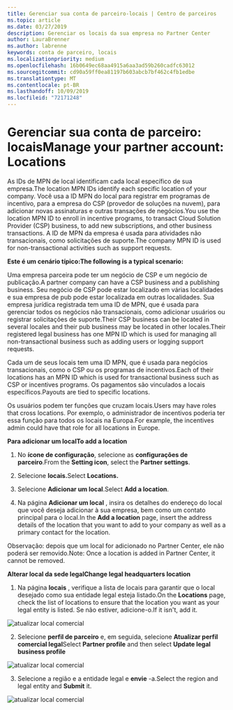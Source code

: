 ```yaml
---
title: Gerenciar sua conta de parceiro-locais | Centro de parceiros
ms.topic: article
ms.date: 03/27/2019
description: Gerenciar os locais da sua empresa no Partner Center
author: LauraBrenner
ms.author: labrenne
keywords: conta de parceiro, locais
ms.localizationpriority: medium
ms.openlocfilehash: 16b0649ec68aa4915a6aa3ad59b260cadfc63012
ms.sourcegitcommit: cd90a59ff0ea81197b603abcb7bf462c4fb1edbe
ms.translationtype: MT
ms.contentlocale: pt-BR
ms.lasthandoff: 10/09/2019
ms.locfileid: "72171248"
---
```

# <a name="manage-your-partner-account-locations"></a><span data-ttu-id="becc6-104">Gerenciar sua conta de parceiro: locais</span><span class="sxs-lookup"><span data-stu-id="becc6-104">Manage your partner account: Locations</span></span>

<span data-ttu-id="becc6-105">As IDs de MPN de local identificam cada local específico de sua empresa.</span><span class="sxs-lookup"><span data-stu-id="becc6-105">The location MPN IDs identify each specific location of your company.</span></span> <span data-ttu-id="becc6-106">Você usa a ID MPN do local para registrar em programas de incentivo, para a empresa do CSP (provedor de soluções na nuvem), para adicionar novas assinaturas e outras transações de negócios.</span><span class="sxs-lookup"><span data-stu-id="becc6-106">You use the location MPN ID to enroll in incentive programs, to transact Cloud Solution Provider (CSP) business, to add new subscriptions, and other business transactions.</span></span> <span data-ttu-id="becc6-107">A ID de MPN da empresa é usada para atividades não transacionais, como solicitações de suporte.</span><span class="sxs-lookup"><span data-stu-id="becc6-107">The company MPN ID is used for non-transactional activities such as support requests.</span></span>

<span data-ttu-id="becc6-108">**Este é um cenário típico:**</span><span class="sxs-lookup"><span data-stu-id="becc6-108">**The following is a typical scenario:**</span></span> 

<span data-ttu-id="becc6-109">Uma empresa parceira pode ter um negócio de CSP e um negócio de publicação.</span><span class="sxs-lookup"><span data-stu-id="becc6-109">A partner company can have a CSP business and a publishing business.</span></span> <span data-ttu-id="becc6-110">Seu negócio de CSP pode estar localizado em várias localidades e sua empresa de pub pode estar localizada em outras localidades. Sua empresa jurídica registrada tem uma ID de MPN, que é usada para gerenciar todos os negócios não transacionais, como adicionar usuários ou registrar solicitações de suporte.</span><span class="sxs-lookup"><span data-stu-id="becc6-110">Their CSP business can be located in several locales and their pub business may be located in other locales.Their registered legal business has one MPN ID which is used for managing all non-transactional business such as adding users or logging support requests.</span></span> 

<span data-ttu-id="becc6-111">Cada um de seus locais tem uma ID MPN, que é usada para negócios transacionais, como o CSP ou os programas de incentivos.</span><span class="sxs-lookup"><span data-stu-id="becc6-111">Each of their locations has an MPN ID which is used for transactional business such as CSP or incentives programs.</span></span> <span data-ttu-id="becc6-112">Os pagamentos são vinculados a locais específicos.</span><span class="sxs-lookup"><span data-stu-id="becc6-112">Payouts are tied to specific locations.</span></span>

<span data-ttu-id="becc6-113">Os usuários podem ter funções que cruzam locais.</span><span class="sxs-lookup"><span data-stu-id="becc6-113">Users may have roles that cross locations.</span></span> <span data-ttu-id="becc6-114">Por exemplo, o administrador de incentivos poderia ter essa função para todos os locais na Europa.</span><span class="sxs-lookup"><span data-stu-id="becc6-114">For example, the incentives admin could have that role for all locations in Europe.</span></span>

<span data-ttu-id="becc6-115">**Para adicionar um local**</span><span class="sxs-lookup"><span data-stu-id="becc6-115">**To add a location**</span></span>

1. <span data-ttu-id="becc6-116">No **ícone de configuração**, selecione as **configurações de parceiro**.</span><span class="sxs-lookup"><span data-stu-id="becc6-116">From the **Setting icon**, select the **Partner settings**.</span></span> 

2. <span data-ttu-id="becc6-117">Selecione **locais.**</span><span class="sxs-lookup"><span data-stu-id="becc6-117">Select **Locations.**</span></span>

3. <span data-ttu-id="becc6-118">Selecione **Adicionar um local**.</span><span class="sxs-lookup"><span data-stu-id="becc6-118">Select **Add a location**.</span></span>  

4. <span data-ttu-id="becc6-119">Na página **Adicionar um local** , insira os detalhes do endereço do local que você deseja adicionar à sua empresa, bem como um contato principal para o local.</span><span class="sxs-lookup"><span data-stu-id="becc6-119">In the **Add a location** page, insert the address details of the location that you want to add to your company as well as a primary contact for the location.</span></span>

<span data-ttu-id="becc6-120">Observação: depois que um local for adicionado no Partner Center, ele não poderá ser removido.</span><span class="sxs-lookup"><span data-stu-id="becc6-120">Note: Once a location is added in Partner Center, it cannot be removed.</span></span>

<span data-ttu-id="becc6-121">**Alterar local da sede legal**</span><span class="sxs-lookup"><span data-stu-id="becc6-121">**Change legal headquarters location**</span></span>

1. <span data-ttu-id="becc6-122">Na página **locais** , verifique a lista de locais para garantir que o local desejado como sua entidade legal esteja listado.</span><span class="sxs-lookup"><span data-stu-id="becc6-122">On the **Locations** page, check the list of locations to ensure that the location you want as your legal entity is listed.</span></span> <span data-ttu-id="becc6-123">Se não estiver, adicione-o.</span><span class="sxs-lookup"><span data-stu-id="becc6-123">If it isn't, add it.</span></span>

![atualizar local comercial](images/updatepartnerprofile2.png)

2. <span data-ttu-id="becc6-125">Selecione **perfil de parceiro** e, em seguida, selecione **Atualizar perfil comercial legal**</span><span class="sxs-lookup"><span data-stu-id="becc6-125">Select **Partner profile** and then select **Update legal business profile**</span></span>

![atualizar local comercial](images/updatepartnerprofile1.png)

3. <span data-ttu-id="becc6-127">Selecione a região e a entidade legal e **envie** -a.</span><span class="sxs-lookup"><span data-stu-id="becc6-127">Select the region and legal entity and **Submit** it.</span></span>

![atualizar local comercial](images/updatepartnerprofile3.png)

